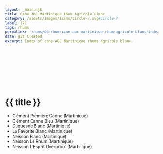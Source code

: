 ```yaml
---
layout: _main.njk
title: Cane AOC Martinique Rhum Agricole Blanc
category: /assets/images/icons/circle-7.svg#circle-7
label: (7)
tags: rhums
permalink: "/rums/03-rhum-cane-aoc-martinique-rhum-agricole-blanc/index.html"
date: git Created
excerpt: Index of cane AOC Martinique rhums agricole blanc.
---
```

<!-- markdownlint-disable MD025 -->
# {{ title }}<icon-l space="1em" label="(7)"><span class="with-icon"><svg class="icon"><use href="/assets/images/icons/circle-7.svg#circle-7"></use></svg></span></icon-l>
<!-- markdownlint-disable MD025 -->

<div class="index col-2">

* Clément Première Canne (Martinique)
* Clément Canne Bleu (Martinique)
* Duquesne Blanc (Martinique)
* La Favorite Blanc (Martinique)
* Neisson Blanc (Martinique)
* Neisson Le Rhum (Martinique)
* Neisson L&rsquo;Esprit Overproof (Martinique)

</div>
